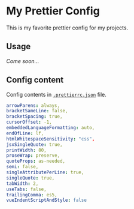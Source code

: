 # My Prettier Config

This is my favorite prettier config for my projects.

## Usage

*Come soon...*

## Config content

Config contents in [`.prettierrc.json`](https://github.com/socnik/my-prettier-config/blob/main/.prettierrc.json) file.

```yaml
arrowParens: always,
bracketSameLine: false,
bracketSpacing: true,
cursorOffset: -1,
embeddedLanguageFormatting: auto,
endOfLine: lf,
htmlWhitespaceSensitivity: "css",
jsxSingleQuote: true,
printWidth: 80,
proseWrap: preserve,
quoteProps: as-needed,
semi: false,
singleAttributePerLine: true,
singleQuote: true,
tabWidth: 2,
useTabs: false,
trailingComma: es5,
vueIndentScriptAndStyle: false
```

